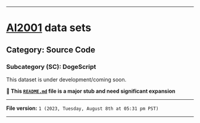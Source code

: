 
***

# [AI2001](https://github.com/seanpm2001/AI2001/) data sets

## Category: Source Code

### Subcategory (SC): DogeScript

This dataset is under development/coming soon.

**🌱️ This [`README.md`](/README.md) file is a major stub and need significant expansion**

***

**File version:** `1 (2023, Tuesday, August 8th at 05:31 pm PST)`

***
